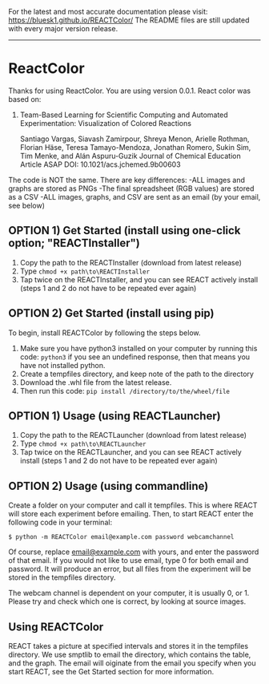 For the latest and most accurate documentation please visit: https://bluesk1.github.io/REACTColor/
The README files are still updated with every major version release.
***
# ReactColor
Thanks for using ReactColor. You are using version 0.0.1. React color was based on:

1.  Team-Based Learning for Scientific Computing and Automated Experimentation: Visualization of Colored Reactions

    Santiago Vargas, Siavash Zamirpour, Shreya Menon, Arielle Rothman, Florian Häse, Teresa Tamayo-Mendoza, Jonathan Romero, Sukin Sim, Tim Menke, and Alán Aspuru-Guzik
    Journal of Chemical Education Article ASAP
    DOI: 10.1021/acs.jchemed.9b00603

The code is NOT the same. There are key differences:
-ALL images and graphs are stored as PNGs
-The final spreadsheet (RGB values) are stored as a CSV
-ALL images, graphs, and CSV are sent as an email (by your email, see below)

## OPTION 1) Get Started (install using one-click option; "REACTInstaller")

1. Copy the path to the REACTInstaller (download from latest release)
2. Type `chmod +x path\to\REACTInstaller`
3. Tap twice on the REACTInstaller, and you can see REACT actively install (steps 1 and 2 do not have to be repeated ever again)

## OPTION 2) Get Started (install using pip)

To begin, install REACTColor by following the steps below. 

1. Make sure you have python3 installed on your computer by running this code:
   `python3`
   if you see an undefined response, then that means you have not installed python.
2. Create a tempfiles directory, and keep note of the path to the directory
3. Download the .whl file from the latest release.
4. Then run this code:
   `pip install /directory/to/the/wheel/file`
## OPTION 1) Usage (using REACTLauncher)

1. Copy the path to the REACTLauncher (download from latest release)
2. Type `chmod +x path\to\REACTLauncher`
3. Tap twice on the REACTLauncher, and you can see REACT actively install (steps 1 and 2 do not have to be repeated ever again)

## OPTION 2) Usage (using commandline)

Create a folder on your computer and call it tempfiles. This is where REACT will store each experiment before emailing. Then, to start REACT enter the following code in your terminal: 

`$ python -m REACTColor email@example.com password webcamchannel`

Of course, replace email@example.com with yours, and enter the password of that email. If you would not like to use email, type 0 for both email and password. It will produce an error, but all files from the experiment will be stored in the tempfiles directory.

The webcam channel is dependent on your computer, it is usually 0, or 1. Please try and check which one is correct, by looking at source images. 

## Using REACTColor

REACT takes a picture at specified intervals and stores it in the tempfiles directory. We use smptlib to email the directory, which contains the table, and the graph. The email will oiginate from the email you specify when you start REACT, see the Get Started section for more information.

